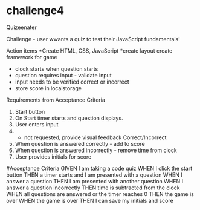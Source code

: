 # challenge4
Quizeenater

Challenge - user wwants a quiz to test their JavaScript fundamentals!

Action items
*Create HTML, CSS, JavaScript
*create layout
create framework for game
- clock starts when question starts
- question requires input - validate input
- input needs to be verified correct or incorrect
- store score in localstorage

Requirements from Acceptance Criteria

1. Start button
2. On Start timer starts and question displays.
3. User enters input
4.    - not requested, provide visual feedback Correct/Incorrect
5.    When question is answered correctly - add to score
6.    When question is answered incorrectly - remove time from clock
7. User provides initials for score

#Acceptance Criteria
GIVEN I am taking a code quiz
WHEN I click the start button
THEN a timer starts and I am presented with a question
WHEN I answer a question
THEN I am presented with another question
WHEN I answer a question incorrectly
THEN time is subtracted from the clock
WHEN all questions are answered or the timer reaches 0
THEN the game is over
WHEN the game is over
THEN I can save my initials and score
